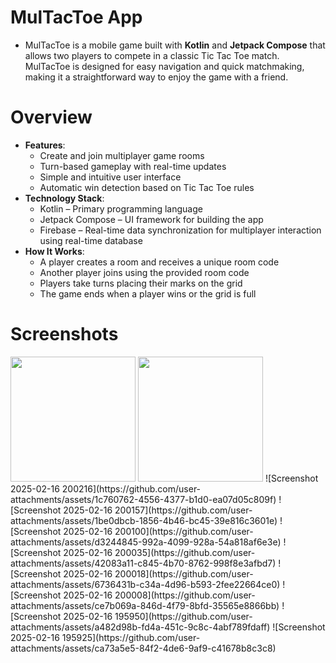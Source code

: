# MulTacToe App
- MulTacToe is a mobile game built with **Kotlin** and **Jetpack Compose** that allows two players to compete in a classic Tic Tac Toe match. MulTacToe is designed for easy navigation and quick matchmaking, making it a straightforward way to enjoy the game with a friend.

# Overview
- **Features**:
  - Create and join multiplayer game rooms
  - Turn-based gameplay with real-time updates
  - Simple and intuitive user interface
  - Automatic win detection based on Tic Tac Toe rules
- **Technology Stack**:
  - Kotlin – Primary programming language
  - Jetpack Compose – UI framework for building the app
  - Firebase – Real-time data synchronization for multiplayer interaction using real-time database
- **How It Works**:
  - A player creates a room and receives a unique room code
  - Another player joins using the provided room code
  - Players take turns placing their marks on the grid
  - The game ends when a player wins or the grid is full

# Screenshots
<img src="https://github.com/user-attachments/assets/4765217f-0485-4759-a95a-9120efd4d245" width="200" />
<img src="https://github.com/user-attachments/assets/1c760762-4556-4377-b1d0-ea07d05c809f" width="200" />
![Screenshot 2025-02-16 200216](https://github.com/user-attachments/assets/1c760762-4556-4377-b1d0-ea07d05c809f)
![Screenshot 2025-02-16 200157](https://github.com/user-attachments/assets/1be0dbcb-1856-4b46-bc45-39e816c3601e)
![Screenshot 2025-02-16 200100](https://github.com/user-attachments/assets/d3244845-992a-4099-928a-54a818af6e3e)
![Screenshot 2025-02-16 200035](https://github.com/user-attachments/assets/42083a11-c845-4b70-8762-998f8e3afbd7)
![Screenshot 2025-02-16 200018](https://github.com/user-attachments/assets/6736431b-c34a-4d96-b593-2fee22664ce0)
![Screenshot 2025-02-16 200008](https://github.com/user-attachments/assets/ce7b069a-846d-4f79-8bfd-35565e8866bb)
![Screenshot 2025-02-16 195950](https://github.com/user-attachments/assets/a482d98b-fd4a-451c-9c8c-4abf789fdaff)
![Screenshot 2025-02-16 195925](https://github.com/user-attachments/assets/ca73a5e5-84f2-4de6-9af9-c41678b8c3c8)
